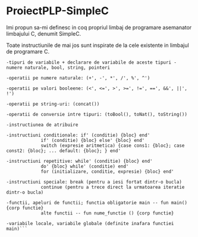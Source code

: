 # ProiectPLP-SimpleC
Imi propun sa-mi definesc in coq propriul limbaj de programare asemanator limbajului C, denumit SimpleC.

Toate instructiunile de mai jos sunt inspirate de la cele existente in limbajul de programare C.
``` Limbajul va avea urmatoarele functionalitati:
-tipuri de variabile + declarare de variabile de aceste tipuri - numere naturale, bool, string, pointeri

-operatii pe numere naturale: (+', -', *', /', %', ^')

-operatii pe valori booleene: (<', <=', >', >=', !=', ==', &&', ||', !')

-operatii pe string-uri: (concat())

-operatii de conversie intre tipuri: (toBool(), toNat(), toString())

-instructiunea de atribuire

-instructiuni conditionale: if' (conditie) {bloc} end'
             if' (conditie) {bloc} else' {bloc} end'
             switch (expresie aritmetica) {case cons1: {bloc}; case const2: {bloc}; ... default: {bloc}; } end'
                            
-instructiuni repetitive: while' (conditie) {bloc} end'
             do' {bloc} while' (conditie) end'
             for (initializare, conditie, expresie) {bloc} end'
                          
-instructiuni speciale: break (pentru a iesi fortat dintr-o bucla)
             continue (pentru a trece direct la urmatoarea iteratie dintr-o bucla)
                       
-functii, apeluri de functii; functia obligatorie main -- fun main() {corp functie}
             alte functii -- fun nume_functie () {corp functie}
                              
-variabile locale, variabile globale (definite inafara functiei main)```
